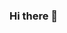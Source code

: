 ### Hi there 👋

<!--
**mitul01/mitul01** is a ✨ _special_ ✨ repository because its `README.md` (this file) appears on your GitHub profile.
<p>
Hey there 👋,For some people data is just facts or numerical values. For me data is a puzzle. When looked at it correctly it never fails to tell something stunning. I love to work with data whether be it manipulation , analyzation or visualization.
My specialties include undying curiosity and constant handwork. After discovering my passion for Data Science , I gathered skills in data analytics and visualization , basics of statistical and mathematical inferences. Followed by Machine learning Algorithms. I have rigorously practiced my skills in various projects and hackathons.
Currently exploring the field of Deep learning. Have had keen interest in Computer Vision and Object Detection.
Programming languages Experience :- C, C++ , Python
Framework and libraries :- Pandas , NumPy , scikit-learn 0.23.2 , SciPy , Tensorflow(1.x) , Keras
Side Skills :- 1) Technical Writing
2) Website Development ( Backend - Flask Framework | Front end for ML - Plotly )
3) Graphic Designing ( Software's/Tools - Adobe Photoshop , Illustrator , Canva )
</p>
-->
